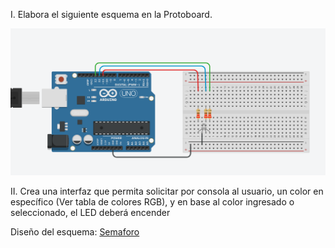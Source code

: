 I. Elabora el siguiente esquema en la Protoboard.

![imagen](esquema.PNG)

II. Crea una interfaz que permita solicitar por consola al usuario, un color en específico (Ver
tabla de colores RGB), y en base al color ingresado o seleccionado, el LED deberá
encender

Diseño del esquema: [Semaforo](https://www.tinkercad.com/things/0xEBwyWEo0K-terrific-bruticus-krunk/editel?sharecode=SOOnjIKYJUnOZI5iw3fgkpB_0HTOqUAXiRnbaEKWNyI)
